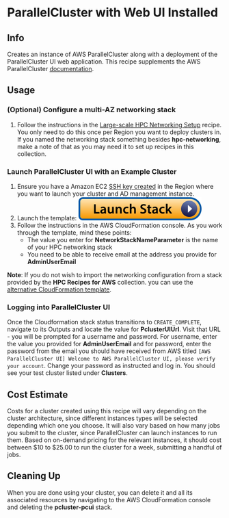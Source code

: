 # ParallelCluster with Web UI Installed

## Info

Creates an instance of AWS ParallelCluster along with a deployment of the ParallelCluster UI web application. This recipe supplements the AWS ParallelCluster [documentation](https://docs.aws.amazon.com/parallelcluster/latest/ug/install-pcui-v3.html).

## Usage

### (Optional) Configure a multi-AZ networking stack

1. Follow the instructions in the [Large-scale HPC Networking Setup](../../net/hpc_large_scale/README.md) recipe. You only need to do this once per Region you want to deploy clusters in. If you named the networking stack something besides **hpc-networking**, make a note of that as you may need it to set up recipes in this collection.

### Launch ParallelCluster UI with an Example Cluster

1. Ensure you have a Amazon EC2 [SSH key created](https://docs.aws.amazon.com/AWSEC2/latest/UserGuide/create-key-pairs.html#having-ec2-create-your-key-pair) in the Region where you want to launch your cluster and AD management instance.
2. Launch the template: [![Launch stack](../../../docs/media/launch-stack.svg)](https://us-east-2.console.aws.amazon.com/cloudformation/home?region=us-east-2#/stacks/create/review?stackName=pcluster-pcui&templateURL=https://aws-hpc-recipes.s3.us-east-1.amazonaws.com/main/recipes/pcluster/pcui/assets/launch.yaml)
3. Follow the instructions in the AWS CloudFormation console. As you work through the template, mind these points:
    * The value you enter for **NetworkStackNameParameter** is the name of your HPC networking stack
    * You need to be able to receive email at the address you provide for **AdminUserEmail**

**Note**: If you do not wish to import the networking configuration from a stack provided by the **HPC Recipes for AWS** collection. you can use the [alternative CloudFormation template](assets/launch-alt.yaml). 

### Logging into ParallelCluster UI

Once the Cloudformation stack status transitions to `CREATE_COMPLETE`, navigate to its Outputs and locate the value for **PclusterUIUrl**. Visit that URL - you will be prompted for a username and password. For username, enter the value you provided for **AdminUserEmail** and for password, enter the password from the email you should have received from AWS titled `[AWS ParallelCluster UI] Welcome to AWS ParallelCluster UI, please verify your account`. Change your password as instructed and log in. You should see your test cluster listed under **Clusters**.

## Cost Estimate

Costs for a cluster created using this recipe will vary depending on the cluster architecture, since different instances types will be selected depending which one you choose. It will also vary based on how many jobs you submit to the cluster, since ParallelCluster can launch instances to run them. Based on on-demand pricing for the relevant instances, it should cost between $10 to $25.00 to run the cluster for a week, submitting a handful of jobs. 

## Cleaning Up

When you are done using your cluster, you can delete it and all its associated resources by navigating to the AWS CloudFormation console and deleting the **pcluster-pcui** stack. 
